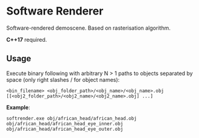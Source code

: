 # Software Renderer
Software-rendered demoscene. Based on rasterisation algorithm. 

**C++17** required.

## Usage
Execute binary following with arbitrary N > 1 paths to objects separated by space (only right slashes / for object names):

`<bin_filename> <obj_folder_path>/<obj_name>/<obj_name>.obj [[<obj2_folder_path>/<obj2_name>/<obj2_name>.obj] ...]`

**Example**:

`softrender.exe obj/african_head/african_head.obj obj/african_head/african_head_eye_inner.obj obj/african_head/african_head_eye_outer.obj`
